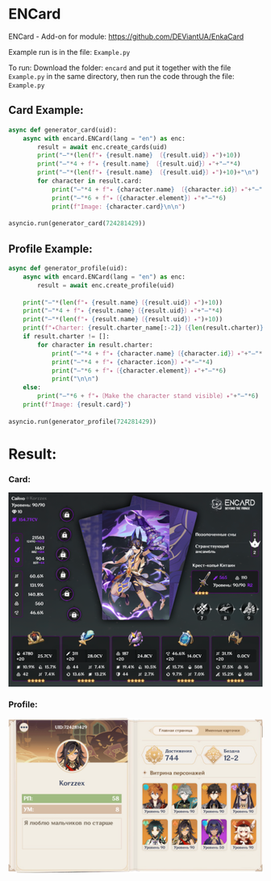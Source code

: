# ENCard

ENCard - Add-on for module: https://github.com/DEViantUA/EnkaCard 

Example run is in the file: ``Example.py``

To run: Download the folder: ``encard`` and put it together with the file ``Example.py`` in the same directory, then run the code through the file: ``Example.py``

## Card Example:

```py
async def generator_card(uid): 
    async with encard.ENCard(lang = "en") as enc:
        result = await enc.create_cards(uid)
        print("―"*(len(f"✦ {result.name} 〔{result.uid}〕✦")+10))
        print("―"*4 + f"✦ {result.name} 〔{result.uid}〕✦"+"―"*4)
        print("―"*(len(f"✦ {result.name} 〔{result.uid}〕✦")+10)+"\n")
        for character in result.card:
            print("―"*4 + f"✦ {character.name} 〔{character.id}〕✦"+"―"*4)
            print("―"*6 + f"✦〔{character.element}〕✦"+"―"*6)
            print(f"Image: {character.card}\n\n")

asyncio.run(generator_card(724281429))  

```

## Profile Example:

```py
async def generator_profile(uid): 
    async with encard.ENCard(lang = "en") as enc:
        result = await enc.create_profile(uid)

    print("―"*(len(f"✦ {result.name}〔{result.uid}〕✦")+10))
    print("―"*4 + f"✦ {result.name}〔{result.uid}〕✦"+"―"*4)
    print("―"*(len(f"✦ {result.name}〔{result.uid}〕✦")+10))
    print(f"✦Charter: {result.charter_name[:-2]}〔{len(result.charter)}〕✦\n")
    if result.charter != []:
        for character in result.charter:
            print("―"*4 + f"✦ {character.name}〔{character.id}〕✦"+"―"*4)
            print("―"*4 + f"✦ {character.icon}〕✦"+"―"*4)
            print("―"*6 + f"✦〔{character.element}〕✦"+"―"*6)
            print("\n\n")
    else:
        print("―"*6 + f"✦〔Make the character stand visible〕✦"+"―"*6)
    print(f"Image: {result.card}")

asyncio.run(generator_profile(724281429)) 
```

# Result:

### Card:
<p align="center">
 <img src="https://github.com/DEViantUA/ENCard/blob/main/%D0%A1%D0%B0%D0%B9%D0%BD%D0%BE_30_03_2023%2016_43.png" alt="Баннер"/>
</p>

### Profile:
<p align="center">
 <img src="https://github.com/DEViantUA/ENCard/blob/main/profile_07_04_2023 16_22.png" alt="Баннер"/>
</p>
